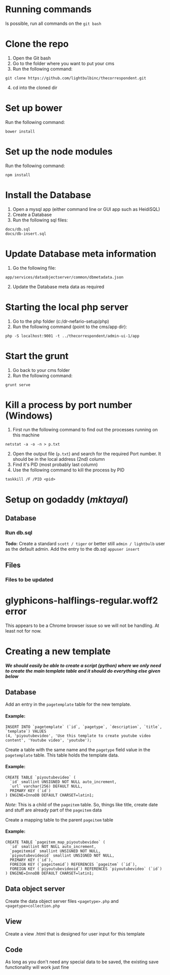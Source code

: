 # Running commands
Is possible, run all commands on the `git bash`
# Clone the repo
1. Open the Git bash
2. Go to the folder where you want to put your cms
3. Run the following command:
```
git clone https://github.com/lightbulbinc/thecorrespondent.git
```
4. cd into the cloned dir

# Set up bower
Run the following command:
```
bower install
```
# Set up the node modules
Run the following command:
```
npm install
```
# Install the Database
1. Open a mysql app (either command line or GUI app such as HeidiSQL)
2. Create a Database
3. Run the following sql files:
```
docs/db.sql
docs/db-insert.sql
```
# Update Database meta information
1. Go the following file:
```
app/services/dataobjectserver/common/dbmetadata.json
```
2. Update the Database meta data as required
# Starting the local php server
1. Go to the php folder (c:/dr-nefario-setup/php)
2. Run the following command (point to the cms/app dir):
 ```
php -S localhost:9001 -t ../thecorrespondent/admin-ui-1/app

```
# Start the grunt
1. Go back to your cms folder
2. Run the following command:
 ```
grunt serve

```

# Kill a process by port number (Windows)
1. First run the following command to find out the processes running on this machine
```
netstat -a -o -n > p.txt
```
2. Open the output file (`p.txt`) and search for the required Port number. It should be in the local address (2nd) column
3. Find it's PID (most probably last column)
4. Use the following command to kill the process by PID
```
taskkill /F /PID <pid>
```

# Setup on godaddy (*mktayal*)

## Database

### Run db.sql
**Todo:** Create a standard `scott / tiger` or better still `admin / lightbulb` user as the default admin. Add the entry to the db.sql `appuser insert`

## Files

### Files to be updated

# glyphicons-halflings-regular.woff2  error
This appears to be a Chrome browser issue so we will not be handling. At least not for now.

# Creating a new template
***We should easily be able to create a script (python) where we only need to create the main template table and it should do everything else given below***
## Database
Add an entry in the `pagetemplate` table for the new template.

#### Example:
```
INSERT INTO `pagetemplate` (`id`, `pagetype`, `description`, `title`, `template`) VALUES
(4, 'piyoutubevideo', 'Use this template to create youtube video content', 'Youtube video', 'youtube');
```
Create a table with the same name and the `pagetype` field value in the `pagetemplate` table. This table holds the template data.

#### Example:
```
CREATE TABLE `piyoutubevideo` (
  `id` smallint UNSIGNED NOT NULL auto_increment,
  `url` varchar(256) DEFAULT NULL,
  PRIMARY KEY (`id`)
) ENGINE=InnoDB DEFAULT CHARSET=latin1;
```
*Note*: This is a child of the `pageitem` table. So, things like title, create date and stuff are already part of the `pageitem` data

Create a mapping table to the parent `pageitem` table

#### Example:
```
CREATE TABLE `pageitem_map_piyoutubevideo` (
  `id` smallint NOT NULL auto_increment,
  `pageitemid` smallint UNSIGNED NOT NULL,
  `piyoutubevideoid` smallint UNSIGNED NOT NULL,
  PRIMARY KEY (`id`),
  FOREIGN KEY (`pageitemid`) REFERENCES `pageitem` (`id`),
  FOREIGN KEY (`piyoutubevideoid`) REFERENCES `piyoutubevideo` (`id`)
) ENGINE=InnoDB DEFAULT CHARSET=latin1;
```



## Data object server
Create the data object server files
`<pagetype>.php` and `<pagetype>collection.php`
## View
Create a view <pagetype>.html that is designed for user input for this template
## Code
As long as you don't need any special data to be saved, the existing save functionality will work just fine
